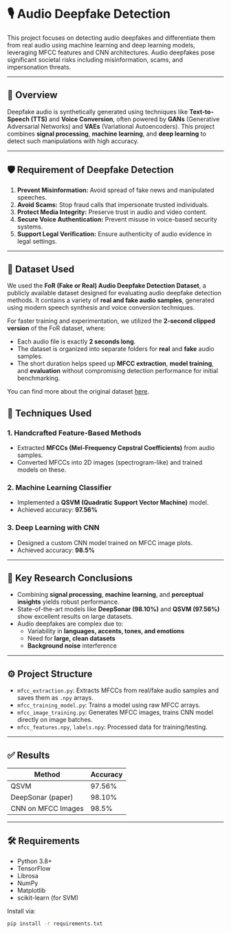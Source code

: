 # 🎙️ Audio Deepfake Detection

This project focuses on detecting audio deepfakes and differentiate them from real audio using machine learning and deep learning models, leveraging MFCC features and CNN architectures. Audio deepfakes pose significant societal risks including misinformation, scams, and impersonation threats.

---

## 📌 Overview

Deepfake audio is synthetically generated using techniques like **Text-to-Speech (TTS)** and **Voice Conversion**, often powered by **GANs** (Generative Adversarial Networks) and **VAEs** (Variational Autoencoders). This project combines **signal processing**, **machine learning**, and **deep learning** to detect such manipulations with high accuracy.

---
## 🛡️ Requirement of Deepfake Detection

1. **Prevent Misinformation:** Avoid spread of fake news and manipulated speeches.
2. **Avoid Scams:** Stop fraud calls that impersonate trusted individuals.
3. **Protect Media Integrity:** Preserve trust in audio and video content.
4. **Secure Voice Authentication:** Prevent misuse in voice-based security systems.
5. **Support Legal Verification:** Ensure authenticity of audio evidence in legal settings.

---

## 📂 Dataset Used

We used the **FoR (Fake or Real) Audio Deepfake Detection Dataset**, a publicly available dataset designed for evaluating audio deepfake detection methods. It contains a variety of **real and fake audio samples**, generated using modern speech synthesis and voice conversion techniques.

For faster training and experimentation, we utilized the **2-second clipped version** of the FoR dataset, where:

- Each audio file is exactly **2 seconds long**.
- The dataset is organized into separate folders for **real** and **fake** audio samples.
- The short duration helps speed up **MFCC extraction**, **model training**, and **evaluation** without compromising detection performance for initial benchmarking.

You can find more about the original dataset [here](https://github.com/nii-yamagishilab/Fake-or-Real-Audio-Detection).


## 🧠 Techniques Used

### 1. **Handcrafted Feature-Based Methods**
- Extracted **MFCCs (Mel-Frequency Cepstral Coefficients)** from audio samples.
- Converted MFCCs into 2D images (spectrogram-like) and trained models on these.

### 2. **Machine Learning Classifier**
- Implemented a **QSVM (Quadratic Support Vector Machine)** model.
- Achieved accuracy: **97.56%**

### 3. **Deep Learning with CNN**
- Designed a custom CNN model trained on MFCC image plots.
- Achieved accuracy: **98.5%**

---

## 🔬 Key Research Conclusions

- Combining **signal processing**, **machine learning**, and **perceptual insights** yields robust performance.
- State-of-the-art models like **DeepSonar (98.10%)** and **QSVM (97.56%)** show excellent results on large datasets.
- Audio deepfakes are complex due to:
  - Variability in **languages, accents, tones, and emotions**
  - Need for **large, clean datasets**
  - **Background noise** interference

---

## ⚙️ Project Structure

- `mfcc_extraction.py`: Extracts MFCCs from real/fake audio samples and saves them as `.npy` arrays.
- `mfcc_training_model.py`: Trains a model using raw MFCC arrays.
- `mfcc_image_training.py`: Generates MFCC images, trains CNN model directly on image batches.
- `mfcc_features.npy`, `labels.npy`: Processed data for training/testing.

---

## ✅ Results

| Method              | Accuracy |
|---------------------|----------|
| QSVM                | 97.56%   |
| DeepSonar (paper)   | 98.10%   |
| CNN on MFCC Images  | 98.5%    |

---

## 🛠️ Requirements

- Python 3.8+
- TensorFlow
- Librosa
- NumPy
- Matplotlib
- scikit-learn (for SVM)

Install via:

```bash
pip install -r requirements.txt
